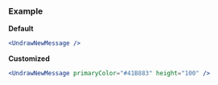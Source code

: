 ### Example

**Default**
```jsx
<UndrawNewMessage />
```

**Customized**
```jsx
<UndrawNewMessage primaryColor="#41B883" height="100" />
```
